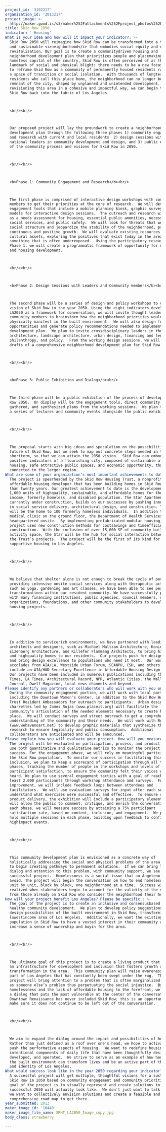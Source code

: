 ```yaml
---
project_id: '3102217'
organization_id: '2013217'
project_image: >-
  http://maker.good.is/s3/maker%252Fattachments%252Fproject_photos%252Fimages%252F16449%252Fdisplay%252FSRHT_LA2050_Image_copy.jpg=c570x385
title: Skid Row 2050
indicator: ' Housing'
What is your idea and how will it impact your indicator?: >-
  Skid Row 2050 will reimagine how Skid Row can be transformed into a thriving
  and sustainable <i>neighborhood</i> that embodies social equity and urban
  revitalization. Our goal is to create a communitydriven housing and
  neighborhood development plan that prioritizes people and placemaking. As the
  homeless capital of the country, Skid Row is often perceived of as the
  landmark of social and physical blight: there needs to be a new focused effort
  to reframe Skid Row as a community of permanently housed residents rather than
  a space of transition or social isolation.  With thousands of longterm
  residents who call this place home, the neighborhood can no longer be a
  remnant of the city, shaped by unplanned and unintended development.  By
  revisioning this area in a cohesive and impactful way, we can begin to stitch
  Skid Row back into the fabric of Los Angeles.



  <br/><br/>



  Our proposed project will lay the groundwork to create a neighborhood
  development plan through the following three phases 1) community engagement
  and research with current and local residents  2) design sessions with
  national leaders in community development and design, and 3) public exhibition
  of the community process and visions for Skid Row in 2050.  



  <br/><br/>



  <b>Phase 1: Community Engagement and Research</b><br/>



  The first phase is comprised of interactive design workshops with community
  members to get their priorities at the core of research.  We will develop
  engagement tools that include a mobile planning kiosk, graphic surveys, and
  models for interactive design sessions.  The outreach and research will serve
  as a needs assessment for housing, essential public amenities, necessary
  social services, and public safety.  We will look for threats that weaken the
  social structure and jeopardize the stability of the neighborhood, preventing
  continuous and positive growth.  We will evaluate existing resources and
  cultural assets, exploring the positives that exist today in the area,
  something that is often underexposed.  Using the participatory research from
  Phase 1, we will create a programmatic framework of opportunity for community
  and housing development.  



  <br/><br/>



  <b>Phase 2: Design Sessions with Leaders and Community members</b><br/>



  The second phase will be a series of design and policy workshops to create a
  vision of Skid Row in the year 2050. Using the eight indicators developed by
  LA2050 as a framework for conversation, we will invite thought leaders and
  community members to brainstorm how the neighborhood priorities would
  physically manifest in the built environment.  We will also design funding
  opportunities and generate policy recommendations needed to implement the
  development plan.  We plan to invite crossdisciplinary leaders in the field of
  architecture, landscape architecture, urban design, financing and lending,
  philanthropy, and policy.  From the working design sessions, we will produce
  drafts of a comprehensive neighborhood development plan for Skid Row 2050.



  <br/><br/>



  <b>Phase 3: Public Exhibition and Dialog</b><br/>



  The third phase will be a public exhibition of the process of developing Skid
  Row 2050.  On display will be the engagement tools, direct community input
  gathered, and synthesized plans from the working sessions.  We plan to curate
  a series of lectures and community events alongside the public exhibition.



  <br/><br/>



  The proposal starts with big ideas and speculation on the possibilities of the
  future of Skid Row, but we seek to map out concrete steps needed in the
  shortterm, so that we can attain the 2050 vision.  Skid Row can embody all the
  positive indicators of a flourishing city, composed of sustainable affordable
  housing, safe attractive public spaces, and economic opportunity, that is
  connected to the larger region.  
What are some of your organization’s most important achievements to date?: >-
  The project is spearheaded by the Skid Row Housing Trust, a nonprofit
  affordable housing developer that has been building homes in Skid Row for more
  than twenty years. Our greatest achievement to date is the development of over
  1,600 units of highquality, sustainable, and affordable homes for the lowest
  income, formerly homeless, and disabled population. The Star Apartments,
  currently under construction, builds on our successes by pushing innovations
  in social service delivery, architectural design, and construction. The Star
  will be the home to 100 formerly homeless individuals.  In addition to a full
  medical clinic on the ground floor, the Department of Health Services will be
  headquartered onsite.  By implementing prefabricated modular housing, the
  project uses new construction methods for costsavings and timeefficient
  construction.  With the inclusion of over 15,000 SF of community building
  activity space, the Star will be the hub for social interaction between all
  the Trust’s projects.  The project will be the first of its kind for
  supportive housing in Los Angeles.



  <br/><br/>



  We believe that shelter alone is not enough to break the cycle of poverty; by
  providing intensive onsite social services along with therapeutic activities
  such as yoga, gardening and art classes, we have been able to see personal
  transformations within our resident community. We have successfully partnered
  with many financing institutions, public agencies, council members, service
  organizations, foundations, and other community stakeholders to develop our
  housing projects. 



  <br/><br/>



  In addition to servicerich environments, we have partnered with leading
  architects and designers, such as Michael Maltzan Architecture, Koning
  Eizenberg Architecture, and Killefer Flammang Architects, to bring high design
  and highquality homes to our residents.  Our projects push for design equity
  and bring design excellence to populations who need it most.  Our work has won
  accolades from AIA/LA, Westside Urban Forum, SCANPH, CSH, and others and
  include an AIA/HUD Secretary Excellence in Affordable Housing Design Award. 
  Our projects have been included in numerous publications including the NY
  Times, LA Times, Architectural Record, NPR, Atlantic Cities, the Wall Street
  Journal, Dwell Magazine, local news channels and beyond.
Please identify any partners or collaborators who will work with you on this project.: >-
  During the community engagement portion, we will work with local partners,
  including the Downtown Women’s Center, in addition to the Skid Row Housing
  Trust Resident Ambassadors for outreach to participants.  Urban design
  charrettes led by James Rojas (www.placeit.org) will facilitate the
  community’s articulation of the needed elements necessary to create home and
  place.  We will conduct surveys and street outreach to get a comprehensive
  understanding of the community and their needs.  We will work with Rosten Woo
  (www.wehavenoart.net) to develop graphic materials that synthesize the
  research to ensure legibility and public consumption.  Additional
  collaborators are anticipated and will be announced.
Please explain how you will evaluate your project. How will you measure success?: >-
  The project will be evaluated on participation, process, and product.  We will
  use both quantitative and qualitative metrics to monitor the project’s
  success. For the engagement phase, we will rely on meaningful participation of
  the Skid Row population.  To monitor our success in facilitating this
  inclusion, we plan to keep a scorecard of participation through all three
  phases, tracking the number of people in the workshops and levels of
  participant satisfaction, to ensure the community felt their voices were
  heard. We plan to use several engagement tactics with a goal of reaching at
  least 2,000 participants through workshop attendance and surveys.  For process
  improvement, we will include feedback loops between attendees and
  facilitators.  We will use evaluation surveys for input after each session to
  understand what exercises were successful and effective.  To ensure successful
  product delivery, the exhibition will include a participatory element that
  will allow the public to comment, critique, and enrich the conversation.  At
  each phase, we will measure success by attaining a 75% participant
  satisfaction rate, based on content, inclusion, and engagement.  We plan to
  hold multiple sessions in each phase, building upon feedback to confirm
  highimpact events. 



  <br/><br/>



  This community development plan is envisioned as a concrete way of
  holistically addressing the social and physical problems of the area and a way
  to begin creating pathways to permanent solutions.  If we can bring larger
  dialog and attention to this problem, with community support, we see this as a
  successful project.  Homelessness is a social issue that no Angeleno can
  avoid. The project will begin the conversation on how to end homelessness,
  unit by unit, block by block, one neighborhood at a time.  Success will be
  realized when stakeholders begin to account for the validity of the voices
  from those already on Skid Row who consider the neighborhood their home.
How will your project benefit Los Angeles? Please be specific.: >-
  The goal of the project is to create an inclusive and consensusbased model for
  healthy community development.  We plan to develop policy suggestions and
  design possibilities of the built environment in Skid Row, transforming the
  lowestincome area of Los Angeles.  Additionally, we want the existing
  population in Skid Row to have a vested interest in their community and
  increase a sense of ownership and buyin for the area.



  <br/><br/>



  The ultimate goal of this project is to create a living product that creates
  an infrastructure for development and inclusion that fosters growth and
  transformation in the area.  This community plan will raise awareness to a
  part of Los Angeles that has constantly been swept under the rug.  This
  project will bring attention to a problem that is often marginalized and seen
  as someone else’s problem thus perpetuating the social injustice.  By bringing
  homelessness and the lack of affordable housing to the forefront, we can begin
  a dialog that puts the most vulnerable at the center of the conversation.  The
  Downtown Renaissance has never included Skid Row; this is an opportunity to
  make sure it does not continue to be left out of the conversation.  



  <br/><br/>



  We aim to expand the dialog around the impact and possibilities of housing. 
  Rather than just defined as a roof over one’s head, we hope to activate and
  push the performative aspects of housing.  We want to redefine housing as
  intentional components of daily life that have been thoughtfully designed,
  developed, and operated.  We strive to serve as an example of how housing and
  the built environment can transform lives and be an active part of the fabric
  and identity of Los Angeles.  
What would success look like in the year 2050 regarding your indicator?: >-
  A successful project will get multiple, thoughtful visions for a sustainable
  Skid Row in 2050 based on community engagement and community priorities.  The
  goal of the project is to visually represent and create solutions to what a
  successful 2050 will actually look like.  We don’t just want to talk about it,
  we want to collectively envision solutions and create a feasible and
  comprehensive road map to get there.
year_submitted: 2013
maker_image_id: '16449'
maker_image_file_name: SRHT_LA2050_Image_copy.jpg
body_class: strawberry

---
```

